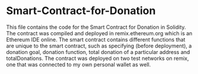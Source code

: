 # Smart-Contract-for-Donation
This file contains the code for the Smart Contract for Donation in Solidity. The contract was compiled and deployed in remix.ethereum.org which is an Ethereum IDE online. The smart contract contains different functions that are unique to the smart contract, such as specifying (before deployment), a donation goal, donation function, total donation of a particular address and totalDonations. The contract was deployed on two test networks on remix, one that was connected to my own personal wallet as well.
